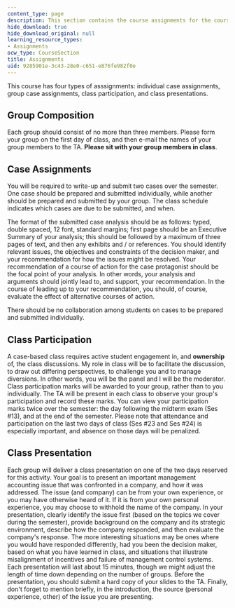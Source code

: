 ```yaml
---
content_type: page
description: This section contains the course assignments for the course.
hide_download: true
hide_download_original: null
learning_resource_types:
- Assignments
ocw_type: CourseSection
title: Assignments
uid: 9285901e-3c43-28e0-c651-e876fe982f0e
---
```


This course has four types of asssignments: individual case assignments, group case assignments, class participation, and class presentations.

Group Composition
-----------------

Each group should consist of no more than three members. Please form your group on the first day of class, and then e-mail the names of your group members to the TA. **Please sit with your group members in class**.

Case Assignments
----------------

You will be required to write-up and submit two cases over the semester. One case should be prepared and submitted individually, while another should be prepared and submitted by your group. The class schedule indicates which cases are due to be submitted, and when.

The format of the submitted case analysis should be as follows: typed, double spaced, 12 font, standard margins; first page should be an Executive Summary of your analysis; this should be followed by a maximum of three pages of text, and then any exhibits and / or references. You should identify relevant issues, the objectives and constraints of the decision maker, and your recommendation for how the issues might be resolved. Your recommendation of a course of action for the case protagonist should be the focal point of your analysis. In other words, your analysis and arguments should jointly lead to, and support, your recommendation. In the course of leading up to your recommendation, you should, of course, evaluate the effect of alternative courses of action.

There should be no collaboration among students on cases to be prepared and submitted individually.

Class Participation
-------------------

A case-based class requires active student engagement in, and **ownership** of, the class discussions. My role in class will be to facilitate the discussion, to draw out differing perspectives, to challenge you and to manage diversions. In other words, you will be the panel and I will be the moderator. Class participation marks will be awarded to your group, rather than to you individually. The TA will be present in each class to observe your group's participation and record these marks. You can view your participation marks twice over the semester: the day following the midterm exam (Ses #13), and at the end of the semester. Please note that attendance and participation on the last two days of class (Ses #23 and Ses #24) is especially important, and absence on those days will be penalized.

Class Presentation
------------------

Each group will deliver a class presentation on one of the two days reserved for this activity. Your goal is to present an important management accounting issue that was confronted in a company, and how it was addressed. The issue (and company) can be from your own experience, or you may have otherwise heard of it. If it is from your own personal experience, you may choose to withhold the name of the company. In your presentation, clearly identify the issue first (based on the topics we cover during the semester), provide background on the company and its strategic environment, describe how the company responded, and then evaluate the company's response. The more interesting situations may be ones where you would have responded differently, had you been the decision maker, based on what you have learned in class, and situations that illustrate misalignment of incentives and failure of management control systems. Each presentation will last about 15 minutes, though we might adjust the length of time down depending on the number of groups. Before the presentation, you should submit a hard copy of your slides to the TA. Finally, don't forget to mention briefly, in the introduction, the source (personal experience, other) of the issue you are presenting.